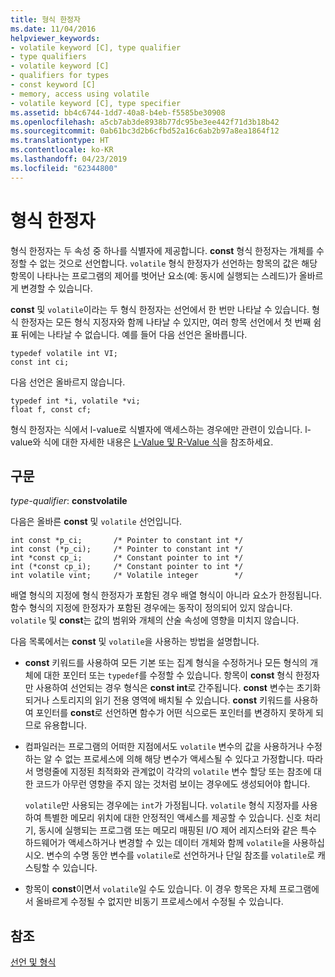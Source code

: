 ```yaml
---
title: 형식 한정자
ms.date: 11/04/2016
helpviewer_keywords:
- volatile keyword [C], type qualifier
- type qualifiers
- volatile keyword [C]
- qualifiers for types
- const keyword [C]
- memory, access using volatile
- volatile keyword [C], type specifier
ms.assetid: bb4c6744-1dd7-40a8-b4eb-f5585be30908
ms.openlocfilehash: a5cb7ab3de8938b77dc95be3ee442f71d3b18b42
ms.sourcegitcommit: 0ab61bc3d2b6cfbd52a16c6ab2b97a8ea1864f12
ms.translationtype: HT
ms.contentlocale: ko-KR
ms.lasthandoff: 04/23/2019
ms.locfileid: "62344800"
---
```

# <a name="type-qualifiers"></a>형식 한정자

형식 한정자는 두 속성 중 하나를 식별자에 제공합니다. **const** 형식 한정자는 개체를 수정할 수 없는 것으로 선언합니다. `volatile` 형식 한정자가 선언하는 항목의 값은 해당 항목이 나타나는 프로그램의 제어를 벗어난 요소(예: 동시에 실행되는 스레드)가 올바르게 변경할 수 있습니다.

**const** 및 `volatile`이라는 두 형식 한정자는 선언에서 한 번만 나타날 수 있습니다. 형식 한정자는 모든 형식 지정자와 함께 나타날 수 있지만, 여러 항목 선언에서 첫 번째 쉼표 뒤에는 나타날 수 없습니다. 예를 들어 다음 선언은 올바릅니다.

```
typedef volatile int VI;
const int ci;
```

다음 선언은 올바르지 않습니다.

```
typedef int *i, volatile *vi;
float f, const cf;
```

형식 한정자는 식에서 l-value로 식별자에 액세스하는 경우에만 관련이 있습니다. l-value와 식에 대한 자세한 내용은 [L-Value 및 R-Value 식](../c-language/l-value-and-r-value-expressions.md)을 참조하세요.

## <a name="syntax"></a>구문

*type-qualifier*: **constvolatile**

다음은 올바른 **const** 및 `volatile` 선언입니다.

```
int const *p_ci;       /* Pointer to constant int */
int const (*p_ci);     /* Pointer to constant int */
int *const cp_i;       /* Constant pointer to int */
int (*const cp_i);     /* Constant pointer to int */
int volatile vint;     /* Volatile integer        */
```

배열 형식의 지정에 형식 한정자가 포함된 경우 배열 형식이 아니라 요소가 한정됩니다. 함수 형식의 지정에 한정자가 포함된 경우에는 동작이 정의되어 있지 않습니다. `volatile` 및 **const**는 값의 범위와 개체의 산술 속성에 영향을 미치지 않습니다.

다음 목록에서는 **const** 및 `volatile`을 사용하는 방법을 설명합니다.

- **const** 키워드를 사용하여 모든 기본 또는 집계 형식을 수정하거나 모든 형식의 개체에 대한 포인터 또는 `typedef`를 수정할 수 있습니다. 항목이 **const** 형식 한정자만 사용하여 선언되는 경우 형식은 **const int**로 간주됩니다. **const** 변수는 초기화되거나 스토리지의 읽기 전용 영역에 배치될 수 있습니다. **const** 키워드를 사용하여 포인터를 **const**로 선언하면 함수가 어떤 식으로든 포인터를 변경하지 못하게 되므로 유용합니다.

- 컴파일러는 프로그램의 어떠한 지점에서도 `volatile` 변수의 값을 사용하거나 수정하는 알 수 없는 프로세스에 의해 해당 변수가 액세스될 수 있다고 가정합니다. 따라서 명령줄에 지정된 최적화와 관계없이 각각의 `volatile` 변수 할당 또는 참조에 대한 코드가 아무런 영향을 주지 않는 것처럼 보이는 경우에도 생성되어야 합니다.

   `volatile`만 사용되는 경우에는 `int`가 가정됩니다. `volatile` 형식 지정자를 사용하여 특별한 메모리 위치에 대한 안정적인 액세스를 제공할 수 있습니다. 신호 처리기, 동시에 실행되는 프로그램 또는 메모리 매핑된 I/O 제어 레지스터와 같은 특수 하드웨어가 액세스하거나 변경할 수 있는 데이터 개체와 함께 `volatile`을 사용하십시오. 변수의 수명 동안 변수를 `volatile`로 선언하거나 단일 참조를 `volatile`로 캐스팅할 수 있습니다.

- 항목이 **const**이면서 `volatile`일 수도 있습니다. 이 경우 항목은 자체 프로그램에서 올바르게 수정될 수 없지만 비동기 프로세스에서 수정될 수 있습니다.

## <a name="see-also"></a>참조

[선언 및 형식](../c-language/declarations-and-types.md)
